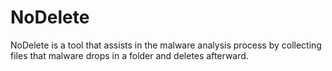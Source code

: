 # NoDelete
NoDelete is a tool that assists in the malware analysis process by collecting files that malware drops in a folder and deletes afterward.
